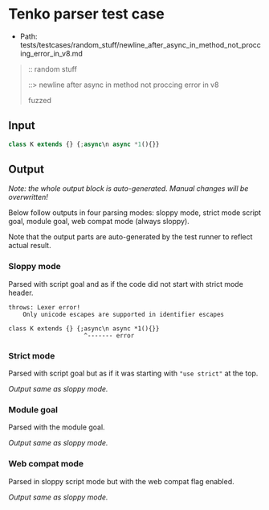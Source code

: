 # Tenko parser test case

- Path: tests/testcases/random_stuff/newline_after_async_in_method_not_proccing_error_in_v8.md

> :: random stuff
>
> ::> newline after async in method not proccing error in v8
>
> fuzzed

## Input


`````js
class K extends {} {;async\n async *1(){}}
`````

## Output

_Note: the whole output block is auto-generated. Manual changes will be overwritten!_

Below follow outputs in four parsing modes: sloppy mode, strict mode script goal, module goal, web compat mode (always sloppy).

Note that the output parts are auto-generated by the test runner to reflect actual result.

### Sloppy mode

Parsed with script goal and as if the code did not start with strict mode header.

`````
throws: Lexer error!
    Only unicode escapes are supported in identifier escapes

class K extends {} {;async\n async *1(){}}
                     ^------- error
`````

### Strict mode

Parsed with script goal but as if it was starting with `"use strict"` at the top.

_Output same as sloppy mode._

### Module goal

Parsed with the module goal.

_Output same as sloppy mode._

### Web compat mode

Parsed in sloppy script mode but with the web compat flag enabled.

_Output same as sloppy mode._
